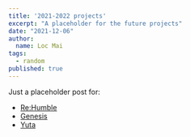 ```yaml
---
title: '2021-2022 projects'
excerpt: "A placeholder for the future projects"
date: "2021-12-06"
author:
  name: Loc Mai
tags:
  - random
published: true
---
```


Just a placeholder post for:
- [Re:Humble](https://maibaloc.com/projects/humble_revamp)
- [Genesis](https://maibaloc.com/projects/genesis)
- [Yuta](https://maibaloc.com/projects/yuta)